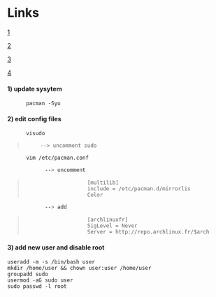 # Links
[1](https://www.2daygeek.com/install-xfce-mate-kde-gnome-cinnamon-lxqt-lxde-budgie-deepin-enlightenment-desktop-environment-on-arch-linux/)

[2](https://www.cio.com/article/3100413/linux/6-things-to-do-after-installing-arch-linux.html#slide6)

[3](https://www.ostechnix.com/arch-linux-2016-post-installation/)

[4](https://www.unixmen.com/top-things-installing-arch-linux/)


#### 1) update sysytem
```nginx
      pacman -Syu
```

#### 2) edit config files
```nginx
      visudo
```          
>          --> uncomment sudo

```nginx
      vim /etc/pacman.conf
```                        
```bash
            --> uncomment
```            
>                         [multilib]
>                         include = /etc/pacman.d/mirrorlis                  
>                         Color
```bash
            --> add
```
>                         [archlinuxfr]        
>                         SigLevel = Never
>                         Server = http://repo.archlinux.fr/$arch

#### 3) add new user and disable root
```nginx
useradd -m -s /bin/bash user
mkdir /home/user && chown user:user /home/user
groupadd sudo
usermod -aG sudo user
sudo passwd -l root
```
